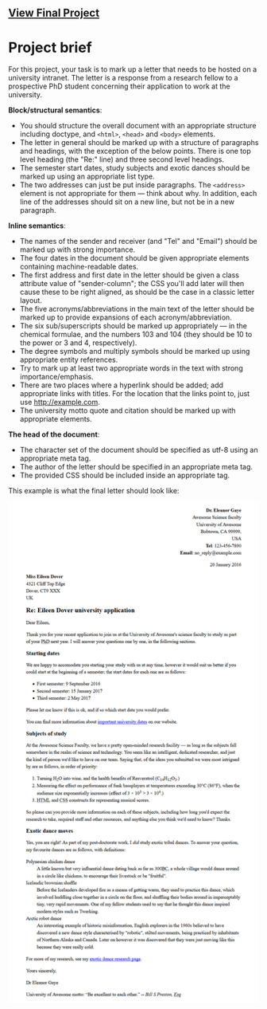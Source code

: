 ## [View Final Project](https://cdn.rawgit.com/diva-D/MDN-learn-web-development/43f149d2/HTML/Assessment%2001%20-%20Marking%20up%20a%20letter/letter-text.html)


# Project brief
For this project, your task is to mark up a letter that needs to be hosted on a university intranet. The letter is a response from a research fellow to a prospective PhD student concerning their application to work at the university.

**Block/structural semantics**:

- You should structure the overall document with an appropriate structure including doctype, and `<html>`, `<head>` and `<body>` elements.
- The letter in general should be marked up with a structure of paragraphs and headings, with the exception of the below points. There is one top level heading (the "Re:" line) and three second level headings.
- The semester start dates, study subjects and exotic dances should be marked up using an appropriate list type.
- The two addresses can just be put inside paragraphs. The `<address>` element is not appropriate for them — think about why. In addition, each line of the addresses should sit on a new line, but not be in a new paragraph.

**Inline semantics**:

- The names of the sender and receiver (and "Tel" and "Email") should be marked up with strong importance.
- The four dates in the document should be given appropriate elements containing machine-readable dates.
- The first address and first date in the letter should be given a class attribute value of "sender-column"; the CSS you'll add later will then cause these to be right aligned, as should be the case in a classic letter layout.
- The five acronyms/abbreviations in the main text of the letter should be marked up to provide expansions of each acronym/abbreviation.
- The six sub/superscripts should be marked up appropriately — in the chemical formulae,  and the numbers 103 and 104 (they should be 10 to the power or 3 and 4, respectively).
- The degree symbols and multiply symbols should be marked up using appropriate entity references.
- Try to mark up at least two appropriate words in the text with strong importance/emphasis.
- There are two places where a hyperlink should be added; add appropriate links with titles. For the location that the links point to, just use http://example.com.
- The university motto quote and citation should be marked up with appropriate elements.

**The head of the document**:

- The character set of the document should be specified as utf-8 using an appropriate meta tag.
- The author of the letter should be specified in an appropriate meta tag.
- The provided CSS should be included inside an appropriate tag.

This example is what the final letter should look like:

![Final letter](letter-final.png)